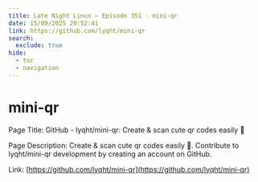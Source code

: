 ```yaml
---
title: Late Night Linux – Episode 351 - mini-qr
date: 15/09/2025 20:52:41
link: https://github.com/lyqht/mini-qr
search:
  exclude: true
hide:
  - toc
  - navigation
---
```


# mini-qr

Page Title: GitHub - lyqht/mini-qr: Create & scan cute qr codes easily 👾

Page Description: Create & scan cute qr codes easily 👾. Contribute to lyqht/mini-qr development by creating an account on GitHub. 

Link: [https://github.com/lyqht/mini-qr](https://github.com/lyqht/mini-qr)